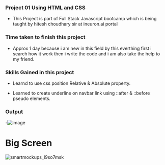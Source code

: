 ### Project 01 Using HTML and CSS
- This Project is part of Full Stack Javascript bootcamp which is being taught by hitesh choudhary sir at ineuron.ai portal

### Time taken to finish this project
- Approx  1 day because i am new in this field by this everthing first i search how it work then i write the code and i am also take the help to my friend.

### Skills Gained in this project
- Learnd to use css position Relative & Absolute property.

- Learned to create underline on navbar link using ::after & ::before pseudo elements.

### Output
-![image](https://user-images.githubusercontent.com/65283278/181935181-0b4eab80-0485-4558-a86d-78053e3aad8b.png)


 # Big Screen

![smartmockups_l9so7msk](https://user-images.githubusercontent.com/65283278/198679852-ba7f9f32-894a-4445-89c0-11e52e94a5da.jpg)
